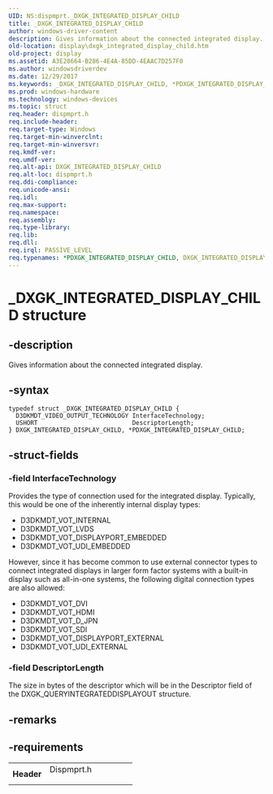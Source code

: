 ```yaml
---
UID: NS:dispmprt._DXGK_INTEGRATED_DISPLAY_CHILD
title: _DXGK_INTEGRATED_DISPLAY_CHILD
author: windows-driver-content
description: Gives information about the connected integrated display.
old-location: display\dxgk_integrated_display_child.htm
old-project: display
ms.assetid: A3E28664-B286-4E4A-85DD-4EAAC7D257F0
ms.author: windowsdriverdev
ms.date: 12/29/2017
ms.keywords: _DXGK_INTEGRATED_DISPLAY_CHILD, *PDXGK_INTEGRATED_DISPLAY_CHILD, DXGK_INTEGRATED_DISPLAY_CHILD
ms.prod: windows-hardware
ms.technology: windows-devices
ms.topic: struct
req.header: dispmprt.h
req.include-header: 
req.target-type: Windows
req.target-min-winverclnt: 
req.target-min-winversvr: 
req.kmdf-ver: 
req.umdf-ver: 
req.alt-api: DXGK_INTEGRATED_DISPLAY_CHILD
req.alt-loc: dispmprt.h
req.ddi-compliance: 
req.unicode-ansi: 
req.idl: 
req.max-support: 
req.namespace: 
req.assembly: 
req.type-library: 
req.lib: 
req.dll: 
req.irql: PASSIVE_LEVEL
req.typenames: *PDXGK_INTEGRATED_DISPLAY_CHILD, DXGK_INTEGRATED_DISPLAY_CHILD
---
```


# _DXGK_INTEGRATED_DISPLAY_CHILD structure



## -description
Gives information about the connected integrated display.



## -syntax

````
typedef struct _DXGK_INTEGRATED_DISPLAY_CHILD {
  D3DKMDT_VIDEO_OUTPUT_TECHNOLOGY InterfaceTechnology;
  USHORT                          DescriptorLength;
} DXGK_INTEGRATED_DISPLAY_CHILD, *PDXGK_INTEGRATED_DISPLAY_CHILD;
````


## -struct-fields

### -field InterfaceTechnology

Provides the type of connection used for the integrated display.  Typically, this would be one of the inherently internal display types:

<ul>
<li>D3DKMDT_VOT_INTERNAL</li>
<li>D3DKMDT_VOT_LVDS</li>
<li>D3DKMDT_VOT_DISPLAYPORT_EMBEDDED</li>
<li>D3DKMDT_VOT_UDI_EMBEDDED</li>
</ul>
However, since it has become common to use external connector types to connect integrated displays in larger form factor systems with a built-in display such as all-in-one systems, the following digital connection types are also allowed:

<ul>
<li>D3DKMDT_VOT_DVI</li>
<li>D3DKMDT_VOT_HDMI</li>
<li>D3DKMDT_VOT_D_JPN</li>
<li>D3DKMDT_VOT_SDI</li>
<li>D3DKMDT_VOT_DISPLAYPORT_EXTERNAL</li>
<li>D3DKMDT_VOT_UDI_EXTERNAL</li>
</ul>

### -field DescriptorLength

The size in bytes of the descriptor which will be in the Descriptor field of the DXGK_QUERYINTEGRATEDDISPLAYOUT structure.


## -remarks


## -requirements
<table>
<tr>
<th width="30%">
Header

</th>
<td width="70%">
<dl>
<dt>Dispmprt.h</dt>
</dl>
</td>
</tr>
</table>